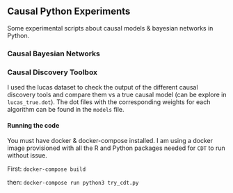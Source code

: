 ## Causal Python Experiments

Some experimental scripts about causal models & bayesian networks in Python.

### Causal Bayesian Networks

### Causal Discovery Toolbox

I used the lucas dataset to check the output of the different causal discovery tools and compare them vs a true causal model (can be explore in `lucas_true.dot`). The dot files with the corresponding weights for each algorithm can be found in the `models` file.

#### Running the code

You must have docker & docker-compose installed. I am using a docker image provisioned with all the R and Python packages needed for `CDT` to run without issue.

First:
`docker-compose build`

then:
`docker-compose run python3 try_cdt.py`
